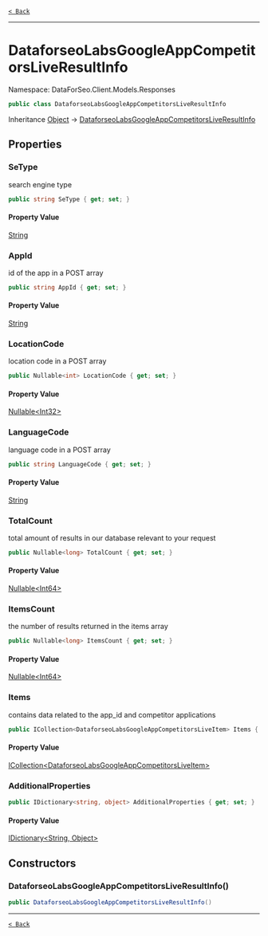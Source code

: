 [`< Back`](./)

---

# DataforseoLabsGoogleAppCompetitorsLiveResultInfo

Namespace: DataForSeo.Client.Models.Responses

```csharp
public class DataforseoLabsGoogleAppCompetitorsLiveResultInfo
```

Inheritance [Object](https://docs.microsoft.com/en-us/dotnet/api/system.object) → [DataforseoLabsGoogleAppCompetitorsLiveResultInfo](./dataforseo.client.models.responses.dataforseolabsgoogleappcompetitorsliveresultinfo)

## Properties

### **SeType**

search engine type

```csharp
public string SeType { get; set; }
```

#### Property Value

[String](https://docs.microsoft.com/en-us/dotnet/api/system.string)<br>

### **AppId**

id of the app in a POST array

```csharp
public string AppId { get; set; }
```

#### Property Value

[String](https://docs.microsoft.com/en-us/dotnet/api/system.string)<br>

### **LocationCode**

location code in a POST array

```csharp
public Nullable<int> LocationCode { get; set; }
```

#### Property Value

[Nullable&lt;Int32&gt;](https://docs.microsoft.com/en-us/dotnet/api/system.nullable-1)<br>

### **LanguageCode**

language code in a POST array

```csharp
public string LanguageCode { get; set; }
```

#### Property Value

[String](https://docs.microsoft.com/en-us/dotnet/api/system.string)<br>

### **TotalCount**

total amount of results in our database relevant to your request

```csharp
public Nullable<long> TotalCount { get; set; }
```

#### Property Value

[Nullable&lt;Int64&gt;](https://docs.microsoft.com/en-us/dotnet/api/system.nullable-1)<br>

### **ItemsCount**

the number of results returned in the items array

```csharp
public Nullable<long> ItemsCount { get; set; }
```

#### Property Value

[Nullable&lt;Int64&gt;](https://docs.microsoft.com/en-us/dotnet/api/system.nullable-1)<br>

### **Items**

contains data related to the app_id and competitor applications

```csharp
public ICollection<DataforseoLabsGoogleAppCompetitorsLiveItem> Items { get; set; }
```

#### Property Value

[ICollection&lt;DataforseoLabsGoogleAppCompetitorsLiveItem&gt;](./dataforseo.client.models.dataforseolabsgoogleappcompetitorsliveitem)<br>

### **AdditionalProperties**

```csharp
public IDictionary<string, object> AdditionalProperties { get; set; }
```

#### Property Value

[IDictionary&lt;String, Object&gt;](https://docs.microsoft.com/en-us/dotnet/api/system.collections.generic.idictionary-2)<br>

## Constructors

### **DataforseoLabsGoogleAppCompetitorsLiveResultInfo()**

```csharp
public DataforseoLabsGoogleAppCompetitorsLiveResultInfo()
```

---

[`< Back`](./)
